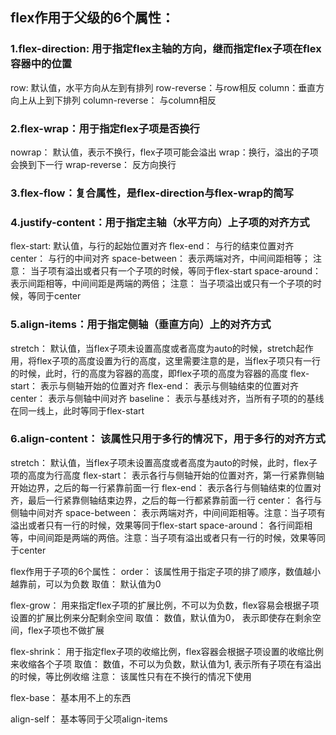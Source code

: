 ## flex作用于父级的6个属性：

### 1.flex-direction: 用于指定flex主轴的方向，继而指定flex子项在flex容器中的位置

  row: 默认值，水平方向从左到有排列
  row-reverse：与row相反
  column：垂直方向上从上到下排列
  column-reverse： 与column相反

### 2.flex-wrap：用于指定flex子项是否换行
  nowrap： 默认值，表示不换行，flex子项可能会溢出
  wrap：换行，溢出的子项会换到下一行
  wrap-reverse： 反方向换行

### 3.flex-flow：复合属性，是flex-direction与flex-wrap的简写

### 4.justify-content：用于指定主轴（水平方向）上子项的对齐方式
  flex-start: 默认值，与行的起始位置对齐
  flex-end： 与行的结束位置对齐
  center： 与行的中间对齐
  space-between： 表示两端对齐，中间间距相等；
    注意： 当子项有溢出或者只有一个子项的时候，等同于flex-start
  space-around： 表示间距相等，中间间距是两端的两倍；
  注意： 当子项溢出或只有一个子项的时候，等同于center

### 5.align-items：用于指定侧轴（垂直方向）上的对齐方式
  stretch： 默认值，当flex子项未设置高度或者高度为auto的时候，stretch起作用，将flex子项的高度设置为行的高度，这里需要注意的是，当flex子项只有一行的时候，此时，行的高度为容器的高度，即flex子项的高度为容器的高度
  flex-start： 表示与侧轴开始的位置对齐
  flex-end： 表示与侧轴结束的位置对齐
  center： 表示与侧轴中间对齐
  baseline： 表示与基线对齐，当所有子项的的基线在同一线上，此时等同于flex-start

### 6.align-content： 该属性只用于多行的情况下，用于多行的对齐方式
  stretch： 默认值，当flex子项未设置高度或者高度为auto的时候，此时，flex子项的高度为行高度
  flex-start： 表示各行与侧轴开始的位置对齐，第一行紧靠侧轴开始边界，之后的每一行紧靠前面一行
  flex-end： 表示各行与侧轴结束的位置对齐，最后一行紧靠侧轴结束边界，之后的每一行都紧靠前面一行
  center： 各行与侧轴中间对齐
  space-between： 表示两端对齐，中间间距相等。注意：当子项有溢出或者只有一行的时候，效果等同于flex-start
  space-around： 各行间距相等，中间间距是两端的两倍。注意：当子项有溢出或者只有一行的时候，效果等同于center


flex作用于子项的6个属性：
  order： 该属性用于指定子项的排了顺序，数值越小越靠前，可以为负数
    取值： 默认值为0
  
  flex-grow： 用来指定flex子项的扩展比例，不可以为负数，flex容易会根据子项设置的扩展比例来分配剩余空间
    取值： 数值，默认值为0， 表示即使存在剩余空间，flex子项也不做扩展

  flex-shrink： 用于指定flex子项的收缩比例，flex容器会根据子项设置的收缩比例来收缩各个子项
    取值： 数值，不可以为负数，默认值为1, 表示所有子项在有溢出的时候，等比例收缩
    注意： 该属性只有在不换行的情况下使用

  flex-base： 基本用不上的东西

  align-self： 基本等同于父项align-items